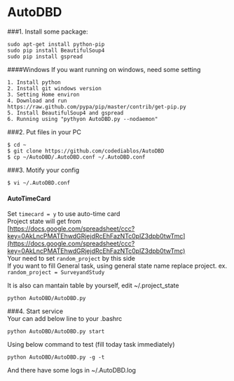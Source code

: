AutoDBD
=======
###1. Install some package:

<pre><code>sudo apt-get install python-pip  
sudo pip install BeautifulSoup4  
sudo pip install gspread  
</code></pre>
####Windows
If you want running on windows, need some setting
<pre><code>1. Install python  
2. Install git windows version  
3. Setting Home environ  
4. Download and run https://raw.github.com/pypa/pip/master/contrib/get-pip.py  
5. Install BeautifulSoup4 and gspread  
6. Running using "pythyon AutoDBD.py --nodaemon"
</code></pre>

###2. Put files in your PC
<pre><code>$ cd ~  
$ git clone https://github.com/codediablos/AutoDBD  
$ cp ~/AutoDBD/.AutoDBD.conf ~/.AutoDBD.conf  
</code></pre>

###3. Motify your config  
<pre><code>$ vi ~/.AutoDBD.conf  
</code></pre>
#### AutoTimeCard ####
Set `timecard = y` to use auto-time card  
Project state will get from   
[https://docs.google.com/spreadsheet/ccc?key=0AkLncPMATEhwdGRjejdRcEhFazNTc0plZ3dpb0twTmc](https://docs.google.com/spreadsheet/ccc?key=0AkLncPMATEhwdGRjejdRcEhFazNTc0plZ3dpb0twTmc)  
Your need to set `random_project` by this side  
If you want to fill General task, using general state name replace project. ex. `random_project = SurveyandStudy`  

It is also can mantain table by yourself, edit ~/.project_state  
<pre><code>python AutoDBD/AutoDBD.py 
</code></pre>


###4. Start service  
Your can add below line to your .bashrc  
<pre><code>python AutoDBD/AutoDBD.py start  
</code></pre>

Using below command to test (fill today task immediately)

<pre><code>python AutoDBD/AutoDBD.py -g -t  
</code></pre>

And there have some logs in ~/.AutoDBD.log